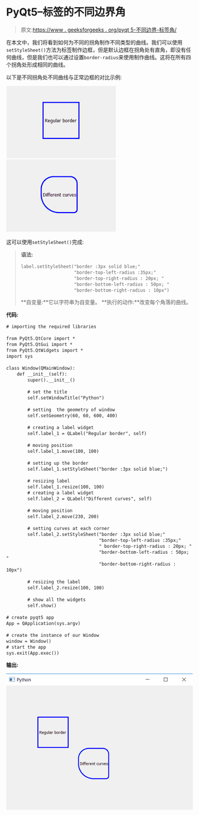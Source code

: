 # PyQt5–标签的不同边界角

> 原文:[https://www . geeksforgeeks . org/pyqt 5-不同边界-标签角/](https://www.geeksforgeeks.org/pyqt5-different-border-corner-of-label/)

在本文中，我们将看到如何为不同的拐角制作不同类型的曲线。我们可以使用`setStyleSheet()`方法为标签制作边框，但是默认边框在拐角处有直角，即没有任何曲线，但是我们也可以通过设置`border-radius`来使用制作曲线。这将在所有四个拐角处形成相同的曲线。

以下是不同拐角处不同曲线与正常边框的对比示例:

![](img/ab8c4c99d2694eabd46f71296a26970a.png) ![](img/caeae2b1248921fc6b48a36e4e7faa03.png)

这可以使用`setStyleSheet()`完成:

> **语法:**
> 
> ```
> label.setStyleSheet("border :3px solid blue;"
>                     "border-top-left-radius :35px;"
>                     "border-top-right-radius : 20px; "
>                     "border-bottom-left-radius : 50px; "
>                     "border-bottom-right-radius : 10px")
> 
> ```
> 
> **自变量:**它以字符串为自变量。
> **执行的动作:**改变每个角落的曲线。

**代码:**

```
# importing the required libraries

from PyQt5.QtCore import * 
from PyQt5.QtGui import * 
from PyQt5.QtWidgets import * 
import sys

class Window(QMainWindow):
    def __init__(self):
        super().__init__()

        # set the title
        self.setWindowTitle("Python")

        # setting  the geometry of window
        self.setGeometry(60, 60, 600, 400)

        # creating a label widget
        self.label_1 = QLabel("Regular border", self)

        # moving position
        self.label_1.move(100, 100)

        # setting up the border
        self.label_1.setStyleSheet("border :3px solid blue;")

        # resizing label
        self.label_1.resize(100, 100)
        # creating a label widget
        self.label_2 = QLabel("Different curves", self)

        # moving position
        self.label_2.move(230, 200)

        # setting curves at each corner
        self.label_2.setStyleSheet("border :3px solid blue;"
                                   "border-top-left-radius :35px;"
                                   " border-top-right-radius : 20px; "
                                   "border-bottom-left-radius : 50px; "
                                   "border-bottom-right-radius : 10px")

        # resizing the label
        self.label_2.resize(100, 100)

        # show all the widgets
        self.show()

# create pyqt5 app
App = QApplication(sys.argv)

# create the instance of our Window
window = Window()
# start the app
sys.exit(App.exec())
```

**输出:**

![pyqt-label-border](img/079607acace89fa0787f83322a8872a8.png)